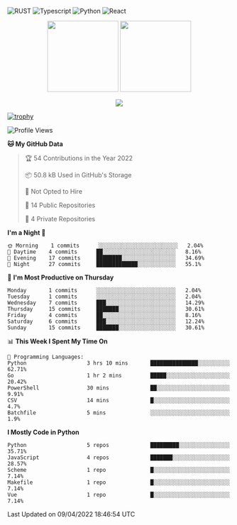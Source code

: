 ![RUST](https://img.shields.io/badge/-Rust-141414?style=flat&logo=rust)
![Typescript](https://img.shields.io/badge/-Typescript-141414?style=flat&logo=typescript)
![Python](https://img.shields.io/badge/-Python-141414?style=flat&logo=python)
![React](https://img.shields.io/badge/-React-141414?style=flat&logo=react)

<p align="center">
  <img height="160" src="https://github-readme-stats.vercel.app/api/top-langs/?username=k4zam1&theme=dracula&hide=html,css,dockerfile,shell,ejs,stylus,javascript&count_private=true&show_icons=true&hide_border=true&layout=compact"/>
  <img height="160" src="https://github-readme-stats.vercel.app/api?username=k4zam1&count_private=true&show_icons=true&theme=dracula&include_all_commits=true&hide_border=true"/>
</p>
<p align="center">
<img src="https://activity-graph.herokuapp.com/graph?username=k4zam1&theme=dracula"/>
</p>

[![trophy](https://github-profile-trophy.vercel.app/?username=k4zam1)](https://github.com/ryo-ma/github-profile-trophy)

<!--START_SECTION:waka-->
![Profile Views](http://img.shields.io/badge/Profile%20Views-0-blue)

**🐱 My GitHub Data** 

> 🏆 54 Contributions in the Year 2022
 > 
> 📦 50.8 kB Used in GitHub's Storage 
 > 
> 🚫 Not Opted to Hire
 > 
> 📜 14 Public Repositories 
 > 
> 🔑 4 Private Repositories  
 > 
**I'm a Night 🦉** 

```text
🌞 Morning    1 commits      ░░░░░░░░░░░░░░░░░░░░░░░░░   2.04% 
🌆 Daytime    4 commits      ██░░░░░░░░░░░░░░░░░░░░░░░   8.16% 
🌃 Evening    17 commits     ████████░░░░░░░░░░░░░░░░░   34.69% 
🌙 Night      27 commits     █████████████░░░░░░░░░░░░   55.1%

```
📅 **I'm Most Productive on Thursday** 

```text
Monday       1 commits      ░░░░░░░░░░░░░░░░░░░░░░░░░   2.04% 
Tuesday      1 commits      ░░░░░░░░░░░░░░░░░░░░░░░░░   2.04% 
Wednesday    7 commits      ███░░░░░░░░░░░░░░░░░░░░░░   14.29% 
Thursday     15 commits     ███████░░░░░░░░░░░░░░░░░░   30.61% 
Friday       4 commits      ██░░░░░░░░░░░░░░░░░░░░░░░   8.16% 
Saturday     6 commits      ███░░░░░░░░░░░░░░░░░░░░░░   12.24% 
Sunday       15 commits     ███████░░░░░░░░░░░░░░░░░░   30.61%

```


📊 **This Week I Spent My Time On** 

```text
💬 Programming Languages: 
Python                   3 hrs 10 mins       ███████████████░░░░░░░░░░   62.71% 
Go                       1 hr 2 mins         █████░░░░░░░░░░░░░░░░░░░░   20.42% 
PowerShell               30 mins             ██░░░░░░░░░░░░░░░░░░░░░░░   9.91% 
CSV                      14 mins             █░░░░░░░░░░░░░░░░░░░░░░░░   4.7% 
Batchfile                5 mins              ░░░░░░░░░░░░░░░░░░░░░░░░░   1.9%

```

**I Mostly Code in Python** 

```text
Python                   5 repos             █████████░░░░░░░░░░░░░░░░   35.71% 
JavaScript               4 repos             ███████░░░░░░░░░░░░░░░░░░   28.57% 
Scheme                   1 repo              █░░░░░░░░░░░░░░░░░░░░░░░░   7.14% 
Makefile                 1 repo              █░░░░░░░░░░░░░░░░░░░░░░░░   7.14% 
Vue                      1 repo              █░░░░░░░░░░░░░░░░░░░░░░░░   7.14%

```



 Last Updated on 09/04/2022 18:46:54 UTC
<!--END_SECTION:waka-->
